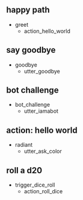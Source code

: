 ## happy path
* greet
  - action_hello_world

## say goodbye
* goodbye
  - utter_goodbye

## bot challenge
* bot_challenge
  - utter_iamabot

## action: hello world
* radiant
  - utter_ask_color

## roll a d20
* trigger_dice_roll
  - action_roll_dice
